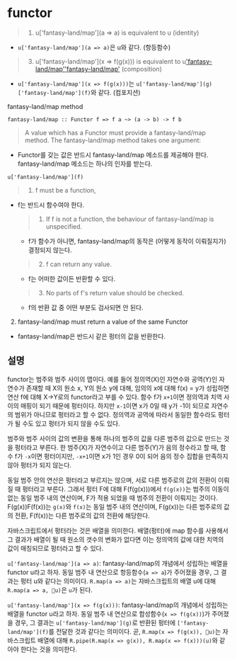 # functor

> 1. u['fantasy-land/map'](a => a) is equivalent to u (identity)
- `u['fantasy-land/map'](a => a)`은 u와 같다. (항등함수)
> 3. u['fantasy-land/map'](x => f(g(x))) is equivalent to u['fantasy-land/map'](g)['fantasy-land/map'](f) (composition)
- `u['fantasy-land/map'](x => f(g(x)))`는 `u['fantasy-land/map'](g)['fantasy-land/map'](f)`와 같다. (컴포지션)

fantasy-land/map method
```
fantasy-land/map :: Functor f => f a ~> (a -> b) -> f b
```

> A value which has a Functor must provide a fantasy-land/map method. The fantasy-land/map method takes one argument:
- Functor를 갖는 값은 반드시 fantasy-land/map 메소드를 제공해야 한다. fantasy-land/map 메소드는 하나의 인자를 받는다.
```
u['fantasy-land/map'](f)
```

> 1. f must be a function,
- f는 반드시 함수여야 한다.
    > 1. If f is not a function, the behaviour of fantasy-land/map is unspecified.
    - f가 함수가 아니면, fantasy-land/map의 동작은 (어떻게 동작이 이뤄질지가) 결정되지 않는다.
    > 2. f can return any value.
    - f는 어떠한 값이든 반환할 수 있다.
    > 3. No parts of f's return value should be checked.
    - f의 반환 값 중 어떤 부분도 검사되면 안 된다.
2. fantasy-land/map must return a value of the same Functor
- fantasy-land/map은 반드시 같은 펑터의 값을 반환한다.

## 설명

functor는 범주와 범주 사이의 맵이다. 예를 들어 정의역(X)인 자연수와 공역(Y)인 자연수가 존재할 때 X의 원소 x, Y의 원소 y에 대해, 임의의 x에 대해 f(x) = y가 성립하면 연산 f에 대해 X->Y로의 functor라고 부를 수 있다. 함수 f가 `x+1`이면 정의역과 치역 사이의 매핑이 되기 때문에 펑터이다. 하지만 `x-1`이면 x가 0일 때 y가 -1이 되므로 자연수의 범위가 아니므로 펑터라고 할 수 없다. 정의역과 공역에 따라서 동일한 함수라도 펑터가 될 수도 있고 펑터가 되지 않을 수도 있다.

범주와 범주 사이의 값의 변환을 통해 하나의 범주의 값을 다른 범주의 값으로 만드는 것을 펑터라고 부른다. 한 범주(X)가 자연수이고 다른 범주(Y)가 음의 정수라고 할 때, 함수 f가 `-x`이면 펑터이지만, `-x+1`이면 x가 1인 경우 0이 되어 음의 정수 집합을 만족하지 않아 펑터가 되지 않는다.

동일 범주 안의 연산은 펑터라고 부르지는 않으며, 서로 다른 범주로의 값의 전환이 이뤄질 때 펑터라고 부른다. 그래서 펑터 F에 대해 F(f(g(x)))에서 `f(g(x))`는 범주의 이동이 없는 동일 범주 내의 연산이며, F가 적용 되었을 때 범주의 전환이 이뤄지는 것이다. F(g(x))F(f(x))는 `g(x)`와 `f(x)`는 동일 범주 내의 연산이며, F(g(x))는 다른 범주로의 값의 전환, F(f(x))는 다른 범주로의 값의 전환에 해당한다.

자바스크립트에서 펑터라는 것은 배열을 의미한다. 배열(펑터)에 map 함수를 사용해서 그 결과가 배열이 될 때 원소의 갯수의 변화가 없다면 이는 정의역의 값에 대한 치역의 값이 매칭되므로 펑터라고 할 수 있다.

`u['fantasy-land/map'](a => a)`: fantasy-land/map의 개념에서 성립하는 배열을 functor u라고 하자. 동일 범주 내 연산으로 항등함수(`a => a`)가 주어졌을 경우, 그 결과는 펑터 u와 같다는 의미이다. `R.map(a => a)`는 자바스크립트의 배열 u에 대해 `R.map(a => a, u)`은 `u`가 된다.

`u['fantasy-land/map'](x => f(g(x)))`: fantasy-land/map의 개념에서 성립하는 배열을 functor u라고 하자. 동일 범주 내 연산으로 합성함수(`x => f(g(x))`)가 주어졌을 경우, 그 결과는 `u['fantasy-land/map'](g)`로 반환된 펑터에 `['fantasy-land/map'](f)`를 전달한 것과 같다는 의미이다. 곧, `R.map(x => f(g(x)), u)`는 자바스크립트 배열에 대해 `R.pipe(R.map(x => g(x)), R.map(x => f(x)))(u)`와 같아야 한다는 것을 의미한다.

